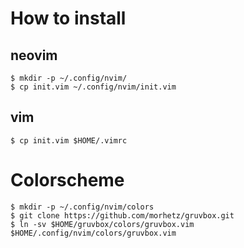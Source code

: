 # How to install

## neovim

```console
$ mkdir -p ~/.config/nvim/
$ cp init.vim ~/.config/nvim/init.vim
```

## vim

```console
$ cp init.vim $HOME/.vimrc
```

# Colorscheme

```console
$ mkdir -p ~/.config/nvim/colors
$ git clone https://github.com/morhetz/gruvbox.git
$ ln -sv $HOME/gruvbox/colors/gruvbox.vim $HOME/.config/nvim/colors/gruvbox.vim
```
